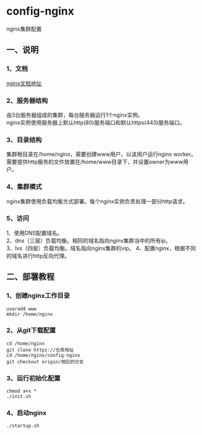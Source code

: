 config-nginx
============

nginx集群配置

一、说明
---
### 1、文档
[nginx文档地址](http://nginx.org/)

### 2、服务器结构
由3台服务器组成的集群，每台服务器运行1个nginx实例。<br />
nginx实例使用服务器上默认http(80)服务端口和默认https(443)服务端口。

### 3、目录结构
集群根目录在/home/nginx，需要创建www用户，以该用户运行nginx worker。<br />
需要提供http服务的文件放置在/home/www目录下，并设置owner为www用户。

### 4、集群模式
nginx集群使用负载均衡方式部署。每个nginx实例负责处理一部分http请求。

### 5、访问
1、使用DNS配置域名。<br />
2、dns（三层）负载均衡。相同的域名指向nginx集群当中的所有ip。<br />
3、lvs（四层）负载均衡。域名指向nginx集群的vip。
4、配置nginx，根据不同的域名进行http反向代理。
	
二、部署教程
---
### 1、创建nginx工作目录
	useradd www
	mkdir /home/nginx
### 2、从git下载配置
	cd /home/nginx
	git clone https://仓库地址
	cd /home/nginx/config-nginx
	git checkout origin/相应的分支
### 3、运行初始化配置
	chmod a+x *
	./init.sh
### 4、启动nginx
	./startup.sh

	